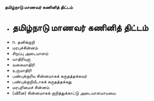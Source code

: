 **தமிழ்நாடு மாணவர் கணினித் திட்டம்**
- # தமிழ்நாடு மாணவர் கணினித் திட்டம்
- n. தனிக்குறி
- மரபுச்சின்னம்
- சிறப்பு அடையாளம்
- மாதிரியுரு
- வகைமாதிரி
- உருமாதிரி
- பண்புக்குரிய சின்னமாகக் கருதத்தக்கவர்
- பண்புக்குறியீடாகக் கருதத்தக்கது
- மரபுரிமைச் சின்னம்
- (வினை) சின்னமாகக் குறித்துக்காட்டு அடையாளமாயமை.

